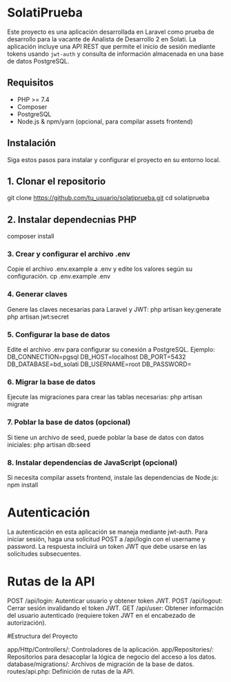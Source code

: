 # SolatiPrueba

Este proyecto es una aplicación desarrollada en Laravel como prueba de desarrollo para la vacante de Analista de Desarrollo 2 en Solati. La aplicación incluye una API REST que permite el inicio de sesión mediante tokens usando `jwt-auth` y consulta de información almacenada en una base de datos PostgreSQL.

## Requisitos

- PHP >= 7.4
- Composer
- PostgreSQL
- Node.js & npm/yarn (opcional, para compilar assets frontend)

## Instalación

Siga estos pasos para instalar y configurar el proyecto en su entorno local.

## 1. Clonar el repositorio

git clone https://github.com/tu_usuario/solatiprueba.git
cd solatiprueba

## 2. Instalar dependecnias PHP

composer install

### 3. Crear y configurar el archivo .env

Copie el archivo .env.example a .env y edite los valores según su configuración.
cp .env.example .env

### 4. Generar claves

Genere las claves necesarias para Laravel y JWT:
php artisan key:generate
php artisan jwt:secret

### 5. Configurar la base de datos

Edite el archivo .env para configurar su conexión a PostgreSQL. Ejemplo:
DB_CONNECTION=pgsql
DB_HOST=localhost
DB_PORT=5432
DB_DATABASE=bd_solati
DB_USERNAME=root
DB_PASSWORD=

### 6. Migrar la base de datos

Ejecute las migraciones para crear las tablas necesarias:
php artisan migrate

### 7. Poblar la base de datos (opcional)

Si tiene un archivo de seed, puede poblar la base de datos con datos iniciales:
php artisan db:seed

### 8. Instalar dependencias de JavaScript (opcional)

Si necesita compilar assets frontend, instale las dependencias de Node.js:
npm install




# Autenticación

La autenticación en esta aplicación se maneja mediante jwt-auth. Para iniciar sesión, haga una solicitud POST a /api/login con el username y password. La respuesta incluirá un token JWT que debe usarse en las solicitudes subsecuentes.

# Rutas de la API

POST /api/login: Autenticar usuario y obtener token JWT.
POST /api/logout: Cerrar sesión invalidando el token JWT.
GET /api/user: Obtener información del usuario autenticado (requiere token JWT en el encabezado de autorización).

#Estructura del Proyecto

app/Http/Controllers/: Controladores de la aplicación.
app/Repositories/: Repositorios para desacoplar la lógica de negocio del acceso a los datos.
database/migrations/: Archivos de migración de la base de datos.
routes/api.php: Definición de rutas de la API.



